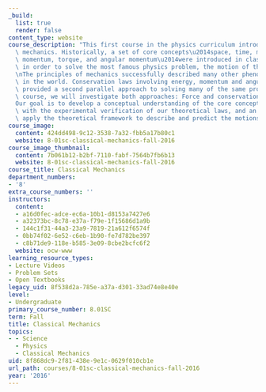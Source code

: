```yaml
---
_build:
  list: true
  render: false
content_type: website
course_description: "This first course in the physics curriculum introduces classical\
  \ mechanics. Historically, a set of core concepts\u2014space, time, mass, force,\
  \ momentum, torque, and angular momentum\u2014were introduced in classical mechanics\
  \ in order to solve the most famous physics problem, the motion of the planets.\n\
  \nThe principles of mechanics successfully described many other phenomena encountered\
  \ in the world. Conservation laws involving energy, momentum and angular momentum\
  \ provided a second parallel approach to solving many of the same problems. In this\
  \ course, we will investigate both approaches: Force and conservation laws.\n\n\
  Our goal is to develop a conceptual understanding of the core concepts, a familiarity\
  \ with the experimental verification of our theoretical laws, and an ability to\
  \ apply the theoretical framework to describe and predict the motions of bodies."
course_image:
  content: 424dd498-9c12-3538-7a32-fbb5a17b80c1
  website: 8-01sc-classical-mechanics-fall-2016
course_image_thumbnail:
  content: 7b061b12-b2bf-7110-fabf-7564b7fb6b13
  website: 8-01sc-classical-mechanics-fall-2016
course_title: Classical Mechanics
department_numbers:
- '8'
extra_course_numbers: ''
instructors:
  content:
  - a16d0fec-adce-ec6a-10b1-d8153a7427e6
  - a32373bc-8c78-e37a-f79e-1f15686d1a9b
  - 144c1f31-44a3-23a9-7819-21a612f6574f
  - 0bb74f02-6e52-c6eb-1b90-fe7d782be397
  - c8b71de9-118e-b585-3e09-8cbe2bcfc6f2
  website: ocw-www
learning_resource_types:
- Lecture Videos
- Problem Sets
- Open Textbooks
legacy_uid: 8f538d2a-785e-a37a-d301-33ad74e8e40e
level:
- Undergraduate
primary_course_number: 8.01SC
term: Fall
title: Classical Mechanics
topics:
- - Science
  - Physics
  - Classical Mechanics
uid: 8f868dc9-2f81-438e-9e1c-0629f010cb1e
url_path: courses/8-01sc-classical-mechanics-fall-2016
year: '2016'
---
```

